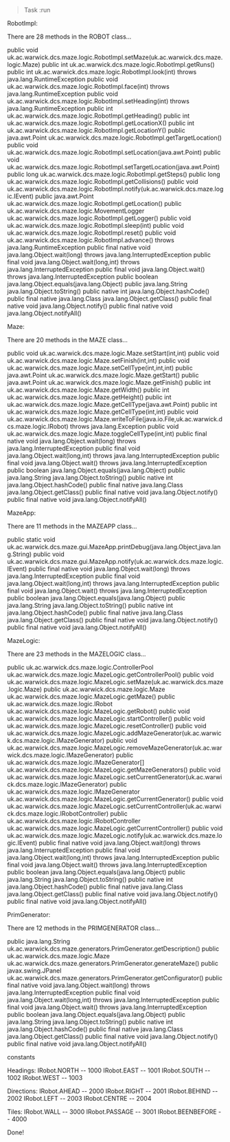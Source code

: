 
> Task :run


RobotImpl:

There are 28 methods in the ROBOT class...

public void uk.ac.warwick.dcs.maze.logic.RobotImpl.setMaze(uk.ac.warwick.dcs.maze.logic.Maze)
public int uk.ac.warwick.dcs.maze.logic.RobotImpl.getRuns()
public int uk.ac.warwick.dcs.maze.logic.RobotImpl.look(int) throws java.lang.RuntimeException
public void uk.ac.warwick.dcs.maze.logic.RobotImpl.face(int) throws java.lang.RuntimeException
public void uk.ac.warwick.dcs.maze.logic.RobotImpl.setHeading(int) throws java.lang.RuntimeException
public int uk.ac.warwick.dcs.maze.logic.RobotImpl.getHeading()
public int uk.ac.warwick.dcs.maze.logic.RobotImpl.getLocationX()
public int uk.ac.warwick.dcs.maze.logic.RobotImpl.getLocationY()
public java.awt.Point uk.ac.warwick.dcs.maze.logic.RobotImpl.getTargetLocation()
public void uk.ac.warwick.dcs.maze.logic.RobotImpl.setLocation(java.awt.Point)
public void uk.ac.warwick.dcs.maze.logic.RobotImpl.setTargetLocation(java.awt.Point)
public long uk.ac.warwick.dcs.maze.logic.RobotImpl.getSteps()
public long uk.ac.warwick.dcs.maze.logic.RobotImpl.getCollisions()
public void uk.ac.warwick.dcs.maze.logic.RobotImpl.notify(uk.ac.warwick.dcs.maze.logic.IEvent)
public java.awt.Point uk.ac.warwick.dcs.maze.logic.RobotImpl.getLocation()
public uk.ac.warwick.dcs.maze.logic.MovementLogger uk.ac.warwick.dcs.maze.logic.RobotImpl.getLogger()
public void uk.ac.warwick.dcs.maze.logic.RobotImpl.sleep(int)
public void uk.ac.warwick.dcs.maze.logic.RobotImpl.reset()
public void uk.ac.warwick.dcs.maze.logic.RobotImpl.advance() throws java.lang.RuntimeException
public final native void java.lang.Object.wait(long) throws java.lang.InterruptedException
public final void java.lang.Object.wait(long,int) throws java.lang.InterruptedException
public final void java.lang.Object.wait() throws java.lang.InterruptedException
public boolean java.lang.Object.equals(java.lang.Object)
public java.lang.String java.lang.Object.toString()
public native int java.lang.Object.hashCode()
public final native java.lang.Class java.lang.Object.getClass()
public final native void java.lang.Object.notify()
public final native void java.lang.Object.notifyAll()


Maze:

There are 20 methods in the MAZE class...

public void uk.ac.warwick.dcs.maze.logic.Maze.setStart(int,int)
public void uk.ac.warwick.dcs.maze.logic.Maze.setFinish(int,int)
public void uk.ac.warwick.dcs.maze.logic.Maze.setCellType(int,int,int)
public java.awt.Point uk.ac.warwick.dcs.maze.logic.Maze.getStart()
public java.awt.Point uk.ac.warwick.dcs.maze.logic.Maze.getFinish()
public int uk.ac.warwick.dcs.maze.logic.Maze.getWidth()
public int uk.ac.warwick.dcs.maze.logic.Maze.getHeight()
public int uk.ac.warwick.dcs.maze.logic.Maze.getCellType(java.awt.Point)
public int uk.ac.warwick.dcs.maze.logic.Maze.getCellType(int,int)
public void uk.ac.warwick.dcs.maze.logic.Maze.writeToFile(java.io.File,uk.ac.warwick.dcs.maze.logic.IRobot) throws java.lang.Exception
public void uk.ac.warwick.dcs.maze.logic.Maze.toggleCellType(int,int)
public final native void java.lang.Object.wait(long) throws java.lang.InterruptedException
public final void java.lang.Object.wait(long,int) throws java.lang.InterruptedException
public final void java.lang.Object.wait() throws java.lang.InterruptedException
public boolean java.lang.Object.equals(java.lang.Object)
public java.lang.String java.lang.Object.toString()
public native int java.lang.Object.hashCode()
public final native java.lang.Class java.lang.Object.getClass()
public final native void java.lang.Object.notify()
public final native void java.lang.Object.notifyAll()


MazeApp:

There are 11 methods in the MAZEAPP class...

public static void uk.ac.warwick.dcs.maze.gui.MazeApp.printDebug(java.lang.Object,java.lang.String)
public void uk.ac.warwick.dcs.maze.gui.MazeApp.notify(uk.ac.warwick.dcs.maze.logic.IEvent)
public final native void java.lang.Object.wait(long) throws java.lang.InterruptedException
public final void java.lang.Object.wait(long,int) throws java.lang.InterruptedException
public final void java.lang.Object.wait() throws java.lang.InterruptedException
public boolean java.lang.Object.equals(java.lang.Object)
public java.lang.String java.lang.Object.toString()
public native int java.lang.Object.hashCode()
public final native java.lang.Class java.lang.Object.getClass()
public final native void java.lang.Object.notify()
public final native void java.lang.Object.notifyAll()


MazeLogic:

There are 23 methods in the MAZELOGIC class...

public uk.ac.warwick.dcs.maze.logic.ControllerPool uk.ac.warwick.dcs.maze.logic.MazeLogic.getControllerPool()
public void uk.ac.warwick.dcs.maze.logic.MazeLogic.setMaze(uk.ac.warwick.dcs.maze.logic.Maze)
public uk.ac.warwick.dcs.maze.logic.Maze uk.ac.warwick.dcs.maze.logic.MazeLogic.getMaze()
public uk.ac.warwick.dcs.maze.logic.IRobot uk.ac.warwick.dcs.maze.logic.MazeLogic.getRobot()
public void uk.ac.warwick.dcs.maze.logic.MazeLogic.startController()
public void uk.ac.warwick.dcs.maze.logic.MazeLogic.resetController()
public void uk.ac.warwick.dcs.maze.logic.MazeLogic.addMazeGenerator(uk.ac.warwick.dcs.maze.logic.IMazeGenerator)
public void uk.ac.warwick.dcs.maze.logic.MazeLogic.removeMazeGenerator(uk.ac.warwick.dcs.maze.logic.IMazeGenerator)
public uk.ac.warwick.dcs.maze.logic.IMazeGenerator[] uk.ac.warwick.dcs.maze.logic.MazeLogic.getMazeGenerators()
public void uk.ac.warwick.dcs.maze.logic.MazeLogic.setCurrentGenerator(uk.ac.warwick.dcs.maze.logic.IMazeGenerator)
public uk.ac.warwick.dcs.maze.logic.IMazeGenerator uk.ac.warwick.dcs.maze.logic.MazeLogic.getCurrentGenerator()
public void uk.ac.warwick.dcs.maze.logic.MazeLogic.setCurrentController(uk.ac.warwick.dcs.maze.logic.IRobotController)
public uk.ac.warwick.dcs.maze.logic.IRobotController uk.ac.warwick.dcs.maze.logic.MazeLogic.getCurrentController()
public void uk.ac.warwick.dcs.maze.logic.MazeLogic.notify(uk.ac.warwick.dcs.maze.logic.IEvent)
public final native void java.lang.Object.wait(long) throws java.lang.InterruptedException
public final void java.lang.Object.wait(long,int) throws java.lang.InterruptedException
public final void java.lang.Object.wait() throws java.lang.InterruptedException
public boolean java.lang.Object.equals(java.lang.Object)
public java.lang.String java.lang.Object.toString()
public native int java.lang.Object.hashCode()
public final native java.lang.Class java.lang.Object.getClass()
public final native void java.lang.Object.notify()
public final native void java.lang.Object.notifyAll()


PrimGenerator:

There are 12 methods in the PRIMGENERATOR class...

public java.lang.String uk.ac.warwick.dcs.maze.generators.PrimGenerator.getDescription()
public uk.ac.warwick.dcs.maze.logic.Maze uk.ac.warwick.dcs.maze.generators.PrimGenerator.generateMaze()
public javax.swing.JPanel uk.ac.warwick.dcs.maze.generators.PrimGenerator.getConfigurator()
public final native void java.lang.Object.wait(long) throws java.lang.InterruptedException
public final void java.lang.Object.wait(long,int) throws java.lang.InterruptedException
public final void java.lang.Object.wait() throws java.lang.InterruptedException
public boolean java.lang.Object.equals(java.lang.Object)
public java.lang.String java.lang.Object.toString()
public native int java.lang.Object.hashCode()
public final native java.lang.Class java.lang.Object.getClass()
public final native void java.lang.Object.notify()
public final native void java.lang.Object.notifyAll()


constants


Headings:
IRobot.NORTH -- 1000
IRobot.EAST -- 1001
IRobot.SOUTH -- 1002
IRobot.WEST -- 1003

Directions:
IRobot.AHEAD -- 2000
IRobot.RIGHT -- 2001
IRobot.BEHIND -- 2002
IRobot.LEFT -- 2003
IRobot.CENTRE -- 2004

Tiles:
IRobot.WALL -- 3000
IRobot.PASSAGE -- 3001
IRobot.BEENBEFORE -- 4000


Done!

